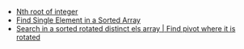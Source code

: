 - [Nth root of integer](nthroot.cpp)
- [Find Single Element in a Sorted Array](single_el_sorted.cpp)
- [Search in a sorted rotated distinct els array | Find pivot where it is rotated](search_sorted_array.cpp)